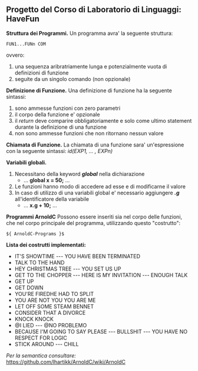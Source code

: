 ## Progetto del Corso di Laboratorio di Linguaggi: HaveFun

**Struttura dei Programmi.** Un programma avra' la seguente struttura:

    FUN1...FUNn COM

ovvero:
 1.  una sequenza aribratriamente lunga e potenzialmente vuota di definizioni di funzione
 2. seguite da un singolo comando (non opzionale)

**Definizione di Funzione.** Una definizione di funzione ha la seguente sintassi:

 1. sono ammesse funzioni con zero parametri
 2. il corpo della funzione e' opzionale
 3. il *return* deve comparire obbligatoriamente e solo come ultimo statement durante la definizione di una funzione
 4. non sono ammesse funzioni che non ritornano nessun valore
 
**Chiamata di Funzione.** La chiamata di una funzione sara' un'espressione con la seguente sintassi:
*id(EXP1, ... , EXPn)*

**Variabili globali.**

 1. Necessitano della keyword ***global*** nella dichiarazione
	 - ... **global x = 50;** ...
2. Le funzioni hanno modo di accedere ad esse e di modificarne il valore
3. In caso di utilizzo di una variabili global e' necessario aggiungere ***.g*** all'identificatore della variabile
	- ... **x.g + 10;** ...

**Programmi ArnoldC**
Possono essere inseriti sia nel corpo delle funzioni, che nel corpo principale del programma, utilizzando questo "costrutto":

    ${ ArnoldC-Programs }$
    
**Lista dei costrutti implementati:**

- IT'S SHOWTIME --- YOU HAVE BEEN TERMINATED
- TALK TO THE HAND
- HEY CHRISTMAS TREE --- YOU SET US UP
- GET TO THE CHOPPER --- HERE IS MY INVITATION --- ENOUGH TALK
- GET UP
- GET DOWN
- YOU'RE FIREDHE HAD TO SPLIT
- YOU ARE NOT YOU YOU ARE ME
- LET OFF SOME STEAM BENNET
- CONSIDER THAT A DIVORCE
- KNOCK KNOCK
- @I LIED --- @NO PROBLEMO
- BECAUSE I'M GOING TO SAY PLEASE --- BULLSHIT --- YOU HAVE NO RESPECT FOR LOGIC
- STICK AROUND --- CHILL

*Per la semantica consultare:*
https://github.com/lhartikk/ArnoldC/wiki/ArnoldC

